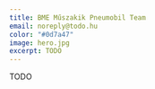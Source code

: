 ```yaml
---
title: BME Műszakik Pneumobil Team
email: noreply@todo.hu
color: "#0d7a47"
image: hero.jpg
excerpt: TODO
---
```


TODO
